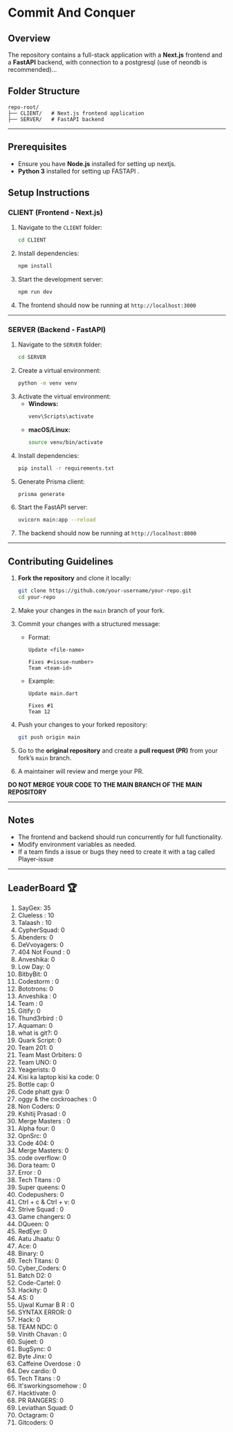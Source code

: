 # Commit And Conquer

## Overview
The repository contains a full-stack application with a **Next.js** frontend and a **FastAPI** backend, with connection to a postgresql (use of neondb is recommended)...

## Folder Structure
```
repo-root/
├── CLIENT/   # Next.js frontend application
├── SERVER/   # FastAPI backend
```

---

## Prerequisites
- Ensure you have **Node.js** installed for setting up nextjs.
-  **Python 3** installed for setting up FASTAPI .


## Setup Instructions

### CLIENT (Frontend - Next.js)

1. Navigate to the `CLIENT` folder:
   ```sh
   cd CLIENT
   ```
2. Install dependencies:
   ```sh
   npm install
   ```
3. Start the development server:
   ```sh
   npm run dev
   ```
4. The frontend should now be running at `http://localhost:3000`

---

### SERVER (Backend - FastAPI)

1. Navigate to the `SERVER` folder:
   ```sh
   cd SERVER
   ```
2. Create a virtual environment:
   ```sh
   python -m venv venv
   ```
3. Activate the virtual environment:
   - **Windows:**
     ```sh
     venv\Scripts\activate
     ```
   - **macOS/Linux:**
     ```sh
     source venv/bin/activate
     ```
4. Install dependencies:
   ```sh
   pip install -r requirements.txt
   ```
5. Generate Prisma client:
   ```sh
   prisma generate
   ```
6. Start the FastAPI server:
   ```sh
   uvicorn main:app --reload
   ```
7. The backend should now be running at `http://localhost:8000`

---


## Contributing Guidelines


1. **Fork the repository** and clone it locally:
   
   ```sh
   git clone https://github.com/your-username/your-repo.git
   cd your-repo
   ```
4. Make your changes in the `main` branch of your fork.
5. Commit your changes with a structured message:
   - Format:
     ```
     Update <file-name>
     
     Fixes #<issue-number>  
     Team <team-id>
     ```
   - Example:
     ```
     Update main.dart
     
     Fixes #1  
     Team 12
     ```
6. Push your changes to your forked repository:
   ```sh
   git push origin main
   ```
7. Go to the **original repository** and create a **pull request (PR)** from your fork’s `main` branch.

8. A maintainer will review and merge your PR.

 **DO NOT MERGE YOUR CODE TO THE MAIN BRANCH OF THE MAIN REPOSITORY**

---



## Notes
- The frontend and backend should run concurrently for full functionality.
- Modify environment variables as needed.
- If a team finds a issue or bugs they need to create it with a tag called Player-issue

---

## LeaderBoard 🏆

<!-- LEADERBOARD_START -->
1. SayGex: 35
2. Clueless : 10
3. Talaash : 10
4. CypherSquad: 0
5. Abenders: 0
6. DeVvoyagers: 0
7. 404 Not Found : 0
8. Anveshika: 0
9. Low Day: 0
10. BitbyBit: 0
11. Codestorm : 0
12. Bototrons: 0
13. Anveshika : 0
14. Team : 0
15. Gitify: 0
16. Thund3rbird : 0
17. Aquaman: 0
18. what is git?: 0
19. Quark Script: 0
20. Team 201: 0
21. Team Mast Orbiters: 0
22. Team UNO: 0
23. Yeagerists: 0
24. Kisi ka laptop kisi ka code: 0
25. Bottle cap: 0
26. Code phatt gya: 0
27. oggy & the cockroaches : 0
28. Non Coders: 0
29. Kshitij Prasad : 0
30. Merge Masters : 0
31. Alpha four: 0
32. OpnSrc: 0
33. Code 404: 0
34. Merge Masters: 0
35. code overflow: 0
36. Dora team: 0
37. Error : 0
38. Tech Titans : 0
39. Super queens: 0
40. Codepushers: 0
41. Ctrl + c & Ctrl + v: 0
42. Strive Squad : 0
43. Game changers: 0
44. DQueen: 0
45. RedEye: 0
46. Aatu Jhaatu: 0
47. Ace: 0
48. Binary: 0
49. Tech Titans: 0
50. Cyber_Coders: 0
51. Batch D2: 0
52. Code-Cartel: 0
53. Hackity: 0
54. AS: 0
55. Ujwal Kumar B R : 0
56. SYNTAX ERROR: 0
57. Hack: 0
58. TEAM NDC: 0
59. Vinith Chavan : 0
60. Sujeet: 0
61. BugSync: 0
62. Byte Jinx: 0
63. Caffeine Overdose : 0
64. Dev cardio: 0
65. Tech Titans : 0
66. It'sworkingsomehow : 0
67. Hacktivate: 0
68. PR RANGERS: 0
69. Leviathan Squad: 0
70. Octagram: 0
71. Gitcoders: 0
<!-- LEADERBOARD_END -->

